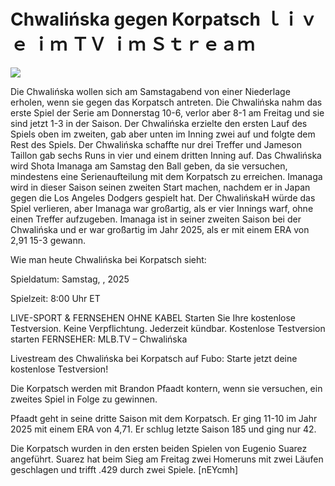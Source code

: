 # Chwalińska gegen Korpatsch ｌｉｖｅ ｉｍ ＴＶ ｉｍ Ｓｔｒｅａｍ  
  
  
[![](https://i.imgur.com/qSNzIqt.png)](https://movie.rssnews.media/eiOdPezDY.php)  
  
Die Chwalińska wollen sich am Samstagabend von einer Niederlage erholen, wenn sie gegen das Korpatsch antreten. Die Chwalińska nahm das erste Spiel der Serie am Donnerstag 10-6, verlor aber 8-1 am Freitag und sie sind jetzt 1-3 in der Saison. Der Chwalińska erzielte den ersten Lauf des Spiels oben im zweiten, gab aber unten im Inning zwei auf und folgte dem Rest des Spiels. Der Chwalińska schaffte nur drei Treffer und Jameson Taillon gab sechs Runs in vier und einem dritten Inning auf. Das Chwalińska wird Shota Imanaga am Samstag den Ball geben, da sie versuchen, mindestens eine Serienaufteilung mit dem Korpatsch zu erreichen. Imanaga wird in dieser Saison seinen zweiten Start machen, nachdem er in Japan gegen die Los Angeles Dodgers gespielt hat. Der ChwalińskaH würde das Spiel verlieren, aber Imanaga war großartig, als er vier Innings warf, ohne einen Treffer aufzugeben. Imanaga ist in seiner zweiten Saison bei der Chwalińska und er war großartig im Jahr 2025, als er mit einem ERA von 2,91 15-3 gewann.

Wie man heute Chwalińska bei Korpatsch sieht:

Spieldatum: Samstag, , 2025

Spielzeit: 8:00 Uhr ET

LIVE-SPORT & FERNSEHEN OHNE KABEL
Starten Sie Ihre kostenlose Testversion. Keine Verpflichtung. Jederzeit kündbar.
Kostenlose Testversion starten
FERNSEHER: MLB.TV – Chwalińska

Livestream des Chwalińska bei Korpatsch auf Fubo: Starte jetzt deine kostenlose Testversion!

Die Korpatsch werden mit Brandon Pfaadt kontern, wenn sie versuchen, ein zweites Spiel in Folge zu gewinnen.

Pfaadt geht in seine dritte Saison mit dem Korpatsch. Er ging 11-10 im Jahr 2025 mit einem ERA von 4,71. Er schlug letzte Saison 185 und ging nur 42.

Die Korpatsch wurden in den ersten beiden Spielen von Eugenio Suarez angeführt. Suarez hat beim Sieg am Freitag zwei Homeruns mit zwei Läufen geschlagen und trifft .429 durch zwei Spiele. [nEYcmh]